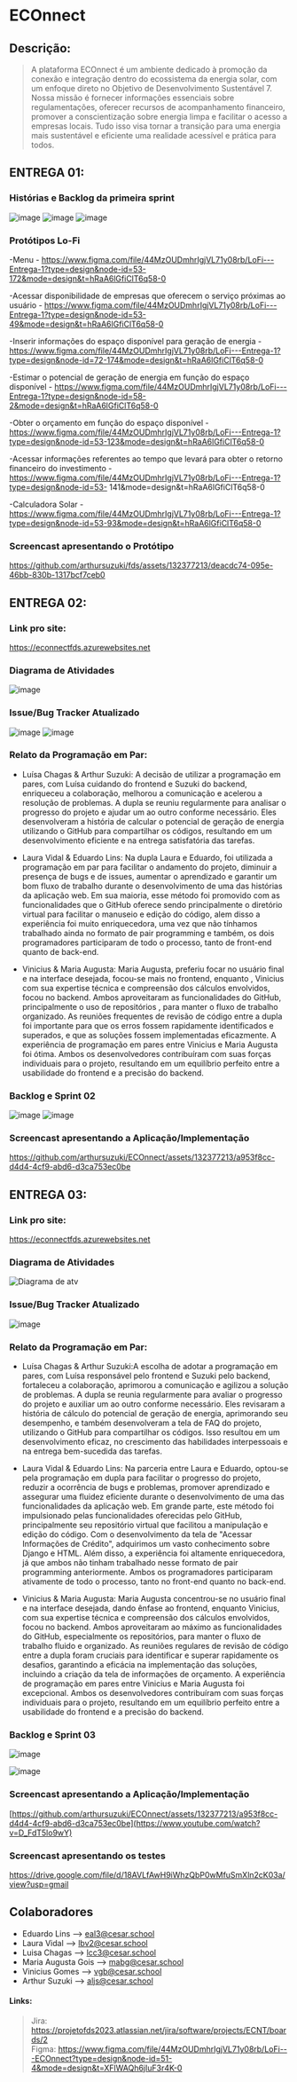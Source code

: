 # ECOnnect #

## Descrição:

> A plataforma ECOnnect é um ambiente dedicado à promoção da conexão e integração dentro do ecossistema da energia solar, com um enfoque direto no Objetivo de Desenvolvimento Sustentável 7. Nossa missão é fornecer informações essenciais sobre regulamentações, oferecer recursos de acompanhamento financeiro, promover a conscientização sobre energia limpa e facilitar o acesso a empresas locais. Tudo isso visa tornar a transição para uma energia mais sustentável e eficiente uma realidade acessível e prática para todos.

## ENTREGA 01: 

### Histórias e Backlog da primeira sprint

![image](https://github.com/arthursuzuki/fds/assets/132377213/b70f138b-942b-49ba-8725-acd2613d61db)
![image](https://github.com/arthursuzuki/fds/assets/132377213/6801361f-e3b5-4b91-a561-12cab8907c1d)
![image](https://github.com/arthursuzuki/fds/assets/132377213/82576ec0-a457-43fd-b0fc-d00d42b0fd3c)


### Protótipos Lo-Fi

-Menu - https://www.figma.com/file/44MzOUDmhrIgjVL71y08rb/LoFi---Entrega-1?type=design&node-id=53-172&mode=design&t=hRaA6lGfiClT6q58-0

-Acessar disponibilidade de empresas que oferecem o serviço próximas ao usuário - https://www.figma.com/file/44MzOUDmhrIgjVL71y08rb/LoFi---Entrega-1?type=design&node-id=53-49&mode=design&t=hRaA6lGfiClT6q58-0

-Inserir informações do espaço disponível para geração de energia - https://www.figma.com/file/44MzOUDmhrIgjVL71y08rb/LoFi---Entrega-1?type=design&node-id=72-174&mode=design&t=hRaA6lGfiClT6q58-0

-Estimar o potencial de geração de energia em função do espaço disponível - https://www.figma.com/file/44MzOUDmhrIgjVL71y08rb/LoFi---Entrega-1?type=design&node-id=58-2&mode=design&t=hRaA6lGfiClT6q58-0

-Obter o orçamento em função do espaço disponível - https://www.figma.com/file/44MzOUDmhrIgjVL71y08rb/LoFi---Entrega-1?type=design&node-id=53-123&mode=design&t=hRaA6lGfiClT6q58-0

-Acessar informações referentes ao tempo que levará para obter o retorno financeiro do investimento - https://www.figma.com/file/44MzOUDmhrIgjVL71y08rb/LoFi---Entrega-1?type=design&node-id=53-
141&mode=design&t=hRaA6lGfiClT6q58-0

-Calculadora Solar - https://www.figma.com/file/44MzOUDmhrIgjVL71y08rb/LoFi---Entrega-1?type=design&node-id=53-93&mode=design&t=hRaA6lGfiClT6q58-0

### Screencast apresentando o Protótipo

https://github.com/arthursuzuki/fds/assets/132377213/deacdc74-095e-46bb-830b-1317bcf7ceb0



## ENTREGA 02:

### Link pro site: 

https://econnectfds.azurewebsites.net

### Diagrama de Atividades
![image](https://github.com/arthursuzuki/ECOnnect/assets/129343931/0ec163da-de13-436d-871e-78a5f1693577)

### Issue/Bug Tracker Atualizado
![image](https://github.com/arthursuzuki/ECOnnect/assets/129343931/b1ebafc8-8b8e-4bd5-879b-7fbd843bf5eb)
![image](https://github.com/arthursuzuki/ECOnnect/assets/129343931/748dd10a-a0fd-41e3-8462-d254e1122fe9)

### Relato da Programação em Par:

* Luísa Chagas & Arthur Suzuki: A decisão de utilizar a programação em pares, com Luísa cuidando do frontend e Suzuki do backend, enriqueceu a colaboração, melhorou a comunicação e acelerou a resolução de problemas. A dupla se reuniu regularmente para analisar o progresso do projeto e ajudar um ao outro conforme necessário. Eles desenvolveram a história de calcular o potencial de geração de energia utilizando o GitHub para compartilhar os códigos, resultando em um desenvolvimento eficiente e na entrega satisfatória das tarefas.

* Laura Vidal & Eduardo Lins:
Na dupla Laura e Eduardo, foi utilizada a programação em par para facilitar o andamento do projeto, diminuir a presença de bugs e de issues, aumentar o aprendizado e garantir um bom fluxo de trabalho durante o desenvolvimento de uma das histórias da aplicação web. Em sua maioria, esse método foi promovido com as funcionalidades que o GitHub oferece sendo principalmente o diretório virtual para facilitar o manuseio e edição do código, alem disso a experiência foi muito enriquecedora, uma vez que não tínhamos trabalhado ainda no formato de pair programming e também, os dois programadores participaram de todo o processo, tanto de front-end quanto de back-end.

* Vinicius & Maria Augusta: Maria Augusta, preferiu focar no usuário final e na interface desejada, focou-se mais no frontend, enquanto , Vinicius com sua expertise técnica e compreensão dos cálculos envolvidos, focou no backend.
Ambos aproveitaram as funcionalidades do GitHub, principalmente o uso de repositórios , para manter o fluxo de trabalho organizado. As reuniões frequentes de revisão de código entre a dupla foi importante para que os erros fossem rapidamente identificados e superados, e que as soluções fossem implementadas eficazmente.
A experiência de programação em pares entre Vinicius e Maria Augusta foi ótima. Ambos os desenvolvedores contribuíram com suas forças individuais para o projeto, resultando em um equilíbrio perfeito entre a usabilidade do frontend e a precisão do backend.

### Backlog e Sprint 02
![image](https://github.com/arthursuzuki/ECOnnect/assets/129343931/945c45b5-aac7-4096-8efc-9fffb8606a53)
![image](https://github.com/arthursuzuki/ECOnnect/assets/129343931/5851a44f-3ac2-4aea-a478-ebce2620d24b)

### Screencast apresentando a Aplicação/Implementação


https://github.com/arthursuzuki/ECOnnect/assets/132377213/a953f8cc-d4d4-4cf9-abd6-d3ca753ec0be

## ENTREGA 03:

### Link pro site: 

https://econnectfds.azurewebsites.net

### Diagrama de Atividades
![Diagrama de atv](https://github.com/arthursuzuki/ECOnnect/assets/126833330/1725813e-202e-4651-a5c4-0f14343516ee)

### Issue/Bug Tracker Atualizado
![image](https://github.com/arthursuzuki/ECOnnect/assets/126833330/0ff8dc75-01c4-4730-b2fe-5cf9b78fa870)


### Relato da Programação em Par:

* Luísa Chagas & Arthur Suzuki:A escolha de adotar a programação em pares, com Luísa responsável pelo frontend e Suzuki pelo backend, fortaleceu a colaboração, aprimorou a comunicação e agilizou a solução de problemas. A dupla se reunia regularmente para avaliar o progresso do projeto e auxiliar um ao outro conforme necessário. Eles revisaram a história de cálculo do potencial de geração de energia, aprimorando seu desempenho, e também desenvolveram a tela de FAQ do projeto, utilizando o GitHub para compartilhar os códigos. Isso resultou em um desenvolvimento eficaz, no crescimento das habilidades interpessoais e na entrega bem-sucedida das tarefas.

* Laura Vidal & Eduardo Lins: Na parceria entre Laura e Eduardo, optou-se pela programação em dupla para facilitar o progresso do projeto, reduzir a ocorrência de bugs e problemas, promover aprendizado e assegurar uma fluidez eficiente durante o desenvolvimento de uma das funcionalidades da aplicação web. Em grande parte, este método foi impulsionado pelas funcionalidades oferecidas pelo GitHub, principalmente seu repositório virtual que facilitou a manipulação e edição do código. Com o desenvolvimento da tela de "Acessar Informações de Crédito", adquirimos um vasto conhecimento sobre Django e HTML. Além disso, a experiência foi altamente enriquecedora, já que ambos não tinham trabalhado nesse formato de pair programming anteriormente. Ambos os programadores participaram ativamente de todo o processo, tanto no front-end quanto no back-end.

* Vinicius & Maria Augusta: Maria Augusta concentrou-se no usuário final e na interface desejada, dando ênfase ao frontend, enquanto Vinicius, com sua expertise técnica e compreensão dos cálculos envolvidos, focou no backend. Ambos aproveitaram ao máximo as funcionalidades do GitHub, especialmente os repositórios, para manter o fluxo de trabalho fluido e organizado. As reuniões regulares de revisão de código entre a dupla foram cruciais para identificar e superar rapidamente os desafios, garantindo a eficácia na implementação das soluções, incluindo a criação da tela de informações de orçamento. A experiência de programação em pares entre Vinicius e Maria Augusta foi excepcional. Ambos os desenvolvedores contribuíram com suas forças individuais para o projeto, resultando em um equilíbrio perfeito entre a usabilidade do frontend e a precisão do backend.

### Backlog e Sprint 03
![image](https://github.com/arthursuzuki/ECOnnect/assets/126833330/4e941da0-541e-4b6a-9dc0-a6c35680dfd2)

![image](https://github.com/arthursuzuki/ECOnnect/assets/126833330/75557eb8-206e-41fc-b0f1-2de513213f14)


### Screencast apresentando a Aplicação/Implementação


[https://github.com/arthursuzuki/ECOnnect/assets/132377213/a953f8cc-d4d4-4cf9-abd6-d3ca753ec0be](https://www.youtube.com/watch?v=D_FdT5lo9wY)

### Screencast apresentando os testes

https://drive.google.com/file/d/18AVLfAwH9iWhzQbP0wMfuSmXln2cK03a/view?usp=gmail

## Colaboradores
* Eduardo Lins --> eal3@cesar.school
* Laura Vidal --> lbv2@cesar.school
* Luisa Chagas --> lcc3@cesar.school
* Maria Augusta Gois --> mabg@cesar.school
* Vinicius Gomes --> vgb@cesar.school
* Arthur Suzuki --> aljs@cesar.school

#### Links:
> Jira: https://projetofds2023.atlassian.net/jira/software/projects/ECNT/boards/2<br>
> Figma: https://www.figma.com/file/44MzOUDmhrIgjVL71y08rb/LoFi---ECOnnect?type=design&node-id=51-4&mode=design&t=XFlWAQh6jIuF3r4K-0
